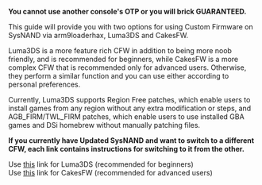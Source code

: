 **You cannot use another console's OTP or you will brick GUARANTEED.**

This guide will provide you with two options for using Custom Firmware on SysNAND via arm9loaderhax, Luma3DS and CakesFW.

Luma3DS is a more feature rich CFW in addition to being more noob friendly, and is recommended for beginners, while CakesFW is a more complex CFW that is recommended only for advanced users. Otherwise, they perform a similar function and you can use either according to personal preferences.

Currently, Luma3DS supports Region Free patches, which enable users to install games from any region without any extra modification or steps, and AGB_FIRM/TWL_FIRM patches, which enable users to use installed GBA games and DSi homebrew without manually patching files.

**If you currently have Updated SysNAND and want to switch to a different CFW, each link contains instructions for switching to it from the other.**

Use [this](https://github.com/Plailect/Guide/wiki/Part-5-(arm9loaderhax-&-Luma3DS)) link for Luma3DS (recommended for beginners)    
Use [this](https://github.com/Plailect/Guide/wiki/Part-5-(arm9loaderhax-&-Cakes)) link for CakesFW (recommended for advanced users)
